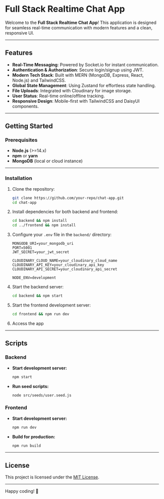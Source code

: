 # Full Stack Realtime Chat App

Welcome to the **Full Stack Realtime Chat App**! This application is designed for seamless real-time communication with modern features and a clean, responsive UI.

---

## Features

- **Real-Time Messaging**: Powered by Socket.io for instant communication.
- **Authentication & Authorization**: Secure login/signup using JWT.
- **Modern Tech Stack**: Built with MERN (MongoDB, Express, React, Node.js) and TailwindCSS.
- **Global State Management**: Using Zustand for effortless state handling.
- **File Uploads**: Integrated with Cloudinary for image storage.
- **User Status**: Real-time online/offline tracking.
- **Responsive Design**: Mobile-first with TailwindCSS and DaisyUI components.

---

## Getting Started

### Prerequisites

- **Node.js** (>=14.x)
- **npm** or **yarn**
- **MongoDB** (local or cloud instance)

---

### Installation

1. Clone the repository:
   ```bash
   git clone https://github.com/your-repo/chat-app.git
   cd chat-app
   ```

2. Install dependencies for both backend and frontend:
   ```bash
   cd backend && npm install
   cd ../frontend && npm install
   ```

3. Configure your `.env` file in the `backend/` directory:
   ```env
   MONGODB_URI=your_mongodb_uri
   PORT=5001
   JWT_SECRET=your_jwt_secret

   CLOUDINARY_CLOUD_NAME=your_cloudinary_cloud_name
   CLOUDINARY_API_KEY=your_cloudinary_api_key
   CLOUDINARY_API_SECRET=your_cloudinary_api_secret

   NODE_ENV=development
   ```

4. Start the backend server:
   ```bash
   cd backend && npm start
   ```

5. Start the frontend development server:
   ```bash
   cd frontend && npm run dev
   ```

6. Access the app 

---


## Scripts

### Backend
- **Start development server:**
  ```bash
  npm start
  ```
- **Run seed scripts:**
  ```bash
  node src/seeds/user.seed.js
  ```

### Frontend
- **Start development server:**
  ```bash
  npm run dev
  ```
- **Build for production:**
  ```bash
  npm run build
  ```

---

## License

This project is licensed under the [MIT License](./LICENSE).

---

Happy coding! 🚀

